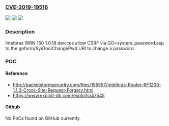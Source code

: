### [CVE-2019-19516](https://cve.mitre.org/cgi-bin/cvename.cgi?name=CVE-2019-19516)
![](https://img.shields.io/static/v1?label=Product&message=n%2Fa&color=blue)
![](https://img.shields.io/static/v1?label=Version&message=n%2Fa&color=blue)
![](https://img.shields.io/static/v1?label=Vulnerability&message=n%2Fa&color=brighgreen)

### Description

Intelbras WRN 150 1.0.18 devices allow CSRF via GO=system_password.asp to the goform/SysToolChangePwd URI to change a password.

### POC

#### Reference
- http://packetstormsecurity.com/files/155557/Intelbras-Router-RF1200-1.1.3-Cross-Site-Request-Forgery.html
- https://www.exploit-db.com/exploits/47545

#### Github
No PoCs found on GitHub currently.

